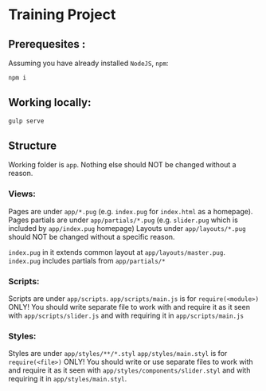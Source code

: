 # Training Project

## Prerequesites :

Assuming you have already installed `NodeJS`, `npm`:

```bash
npm i
```

## Working locally:

```bash
gulp serve
```

## Structure
Working folder is `app`. Nothing else should NOT be changed without a reason.

### Views:
Pages are under `app/*.pug` (e.g. `index.pug` for `index.html` as a homepage).
Pages partials are under `app/partials/*.pug` (e.g. `slider.pug` which is included by
`app/index.pug` homepage)
Layouts under `app/layouts/*.pug` should NOT be changed without a specific reason.

`index.pug` in it extends common layout at `app/layouts/master.pug`.
`index.pug` includes partials from `app/partials/*`

### Scripts:
Scripts are under `app/scripts`.
`app/scripts/main.js` is for `require(<module>)` ONLY!
You should write separate file to work with and require it as it seen with
`app/scripts/slider.js` and with requiring it in `app/scripts/main.js`

### Styles:
Styles are under `app/styles/**/*.styl`
`app/styles/main.styl` is for `require(<file>)` ONLY!
You should write or use separate files to work with and require it as it seen with
`app/styles/components/slider.styl` and with requiring it in `app/styles/main.styl`.
